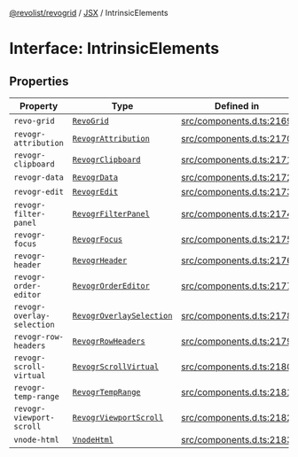 [@revolist/revogrid](README.md) / [JSX](Namespace.JSX.md) / IntrinsicElements

# Interface: IntrinsicElements

## Properties

| Property | Type | Defined in |
| ------ | ------ | ------ |
| `revo-grid` | [`RevoGrid`](JSX.Interface.RevoGrid.md) | [src/components.d.ts:2169](https://github.com/revolist/revogrid/blob/e4a447d6483665fe275065ba5ef60722f4635503/src/components.d.ts#L2169) |
| `revogr-attribution` | [`RevogrAttribution`](JSX.Interface.RevogrAttribution.md) | [src/components.d.ts:2170](https://github.com/revolist/revogrid/blob/e4a447d6483665fe275065ba5ef60722f4635503/src/components.d.ts#L2170) |
| `revogr-clipboard` | [`RevogrClipboard`](JSX.Interface.RevogrClipboard.md) | [src/components.d.ts:2171](https://github.com/revolist/revogrid/blob/e4a447d6483665fe275065ba5ef60722f4635503/src/components.d.ts#L2171) |
| `revogr-data` | [`RevogrData`](JSX.Interface.RevogrData.md) | [src/components.d.ts:2172](https://github.com/revolist/revogrid/blob/e4a447d6483665fe275065ba5ef60722f4635503/src/components.d.ts#L2172) |
| `revogr-edit` | [`RevogrEdit`](JSX.Interface.RevogrEdit.md) | [src/components.d.ts:2173](https://github.com/revolist/revogrid/blob/e4a447d6483665fe275065ba5ef60722f4635503/src/components.d.ts#L2173) |
| `revogr-filter-panel` | [`RevogrFilterPanel`](JSX.Interface.RevogrFilterPanel.md) | [src/components.d.ts:2174](https://github.com/revolist/revogrid/blob/e4a447d6483665fe275065ba5ef60722f4635503/src/components.d.ts#L2174) |
| `revogr-focus` | [`RevogrFocus`](JSX.Interface.RevogrFocus.md) | [src/components.d.ts:2175](https://github.com/revolist/revogrid/blob/e4a447d6483665fe275065ba5ef60722f4635503/src/components.d.ts#L2175) |
| `revogr-header` | [`RevogrHeader`](JSX.Interface.RevogrHeader.md) | [src/components.d.ts:2176](https://github.com/revolist/revogrid/blob/e4a447d6483665fe275065ba5ef60722f4635503/src/components.d.ts#L2176) |
| `revogr-order-editor` | [`RevogrOrderEditor`](JSX.Interface.RevogrOrderEditor.md) | [src/components.d.ts:2177](https://github.com/revolist/revogrid/blob/e4a447d6483665fe275065ba5ef60722f4635503/src/components.d.ts#L2177) |
| `revogr-overlay-selection` | [`RevogrOverlaySelection`](JSX.Interface.RevogrOverlaySelection.md) | [src/components.d.ts:2178](https://github.com/revolist/revogrid/blob/e4a447d6483665fe275065ba5ef60722f4635503/src/components.d.ts#L2178) |
| `revogr-row-headers` | [`RevogrRowHeaders`](JSX.Interface.RevogrRowHeaders.md) | [src/components.d.ts:2179](https://github.com/revolist/revogrid/blob/e4a447d6483665fe275065ba5ef60722f4635503/src/components.d.ts#L2179) |
| `revogr-scroll-virtual` | [`RevogrScrollVirtual`](JSX.Interface.RevogrScrollVirtual.md) | [src/components.d.ts:2180](https://github.com/revolist/revogrid/blob/e4a447d6483665fe275065ba5ef60722f4635503/src/components.d.ts#L2180) |
| `revogr-temp-range` | [`RevogrTempRange`](JSX.Interface.RevogrTempRange.md) | [src/components.d.ts:2181](https://github.com/revolist/revogrid/blob/e4a447d6483665fe275065ba5ef60722f4635503/src/components.d.ts#L2181) |
| `revogr-viewport-scroll` | [`RevogrViewportScroll`](JSX.Interface.RevogrViewportScroll.md) | [src/components.d.ts:2182](https://github.com/revolist/revogrid/blob/e4a447d6483665fe275065ba5ef60722f4635503/src/components.d.ts#L2182) |
| `vnode-html` | [`VnodeHtml`](JSX.Interface.VnodeHtml.md) | [src/components.d.ts:2183](https://github.com/revolist/revogrid/blob/e4a447d6483665fe275065ba5ef60722f4635503/src/components.d.ts#L2183) |
